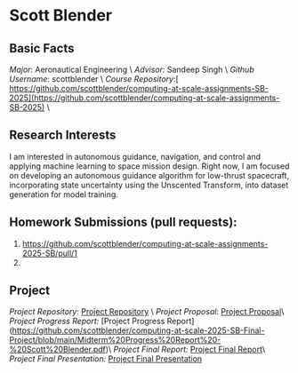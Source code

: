 # Scott Blender

## Basic Facts
*Major:* Aeronautical Engineering \\
*Advisor:* Sandeep Singh \\
*Github Username*: scottblender \\
*Course Repository*:[ https://github.com/scottblender/computing-at-scale-assignments-SB-2025](https://github.com/scottblender/computing-at-scale-assignments-SB-2025) \\


## Research Interests
I am interested in autonomous guidance, navigation, and control and applying machine learning to space mission design. Right now, I am focused on developing an autonomous guidance algorithm for low-thrust spacecraft, incorporating state uncertainty using the Unscented Transform, into dataset generation for model training. 


## Homework Submissions (pull requests):
1. https://github.com/scottblender/computing-at-scale-assignments-2025-SB/pull/1
2. 


## Project
*Project Repository*: [Project Repository](https://github.com/scottblender/computing-at-scale-2025-SB-Final-Project/tree/main) \\
*Project Proposal*: [Project Proposal](https://github.com/scottblender/computing-at-scale-2025-SB-Final-Project/blob/main/project-proposal.md)\\
*Project Progress Report:* [Project Progress Report] (https://github.com/scottblender/computing-at-scale-2025-SB-Final-Project/blob/main/Midterm%20Progress%20Report%20-%20Scott%20Blender.pdf)\\
*Project Final Report:* [Project Final Report](https://github.com/scottblender/computing-at-scale-2025-SB-Final-Project/blob/main/Computing_at_Scale_Final_Report.pdf)\\
*Project Final Presentation:* [Project Final Presentation](https://github.com/scottblender/computing-at-scale-2025-SB-Final-Project/blob/main/Computing%20at%20Scale%20Final%20Presentation.pptx)

